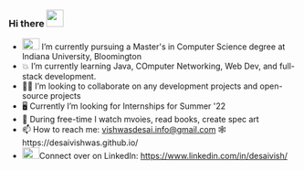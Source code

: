 ### Hi there <img src="https://raw.githubusercontent.com/MartinHeinz/MartinHeinz/master/wave.gif" width="30px">

- <img src="https://upload.wikimedia.org/wikipedia/commons/4/47/Indiana_Hoosiers_logo.svg" height=20 width=30> I’m currently pursuing a Master's in Computer Science degree at Indiana University, Bloomington 
- 💥 I’m currently learning Java, COmputer Networking, Web Dev, and full-stack development.
- 👷‍♂️ I’m looking to collaborate on any development projects and open-source projects
- :desktop_computer: Currently I’m looking for Internships for Summer '22
- 🥊 During free-time I watch mvoies, read books, create spec art
- 📫 How to reach me: vishwasdesai.info@gmail.com 🕸️https://desaivishwas.github.io/
- <img src="https://content.linkedin.com/content/dam/me/business/en-us/amp/brand-site/v2/bg/LI-Bug.svg.original.svg" height=20 width=30>Connect over on LinkedIn: https://www.linkedin.com/in/desaivish/

